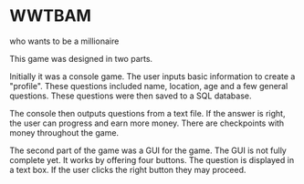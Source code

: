 # WWTBAM

who wants to be a millionaire

This game was designed in two parts. 

Initially it was a console game. The user inputs basic information to create a "profile".
These questions included name, location, age and a few general questions.
These questions were then saved to a SQL database. 

The console then outputs questions from a text file. 
If the answer is right, the user can progress and earn more money. 
There are checkpoints with money throughout the game. 

The second part of the game was a GUI for the game. 
The GUI is not fully complete yet. It works by offering four buttons. 
The question is displayed in a text box. 
If the user clicks the right button they may proceed.
